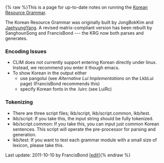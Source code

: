 {% raw %}This is a page for up-to-date notes on running the [Korean Resource
Grammar](http://krg.khu.ac.kr).

The Korean Resource Grammar was originally built by
JongBokKim and [JaehyungYang](/JaehyungYang). A revised
matrix-compliant version has been rebuilt by
SanghounSong and FrancisBond --- the KRG
now both parses and generates.

### Encoding Issues

- CLIM does not currently support entering Korean directly under
linux. Instead, we recommend you enter it though emacs.
- To show Korean in the output either
  - use pangolui (see *Alternative Lui Implementations* on the
LkbLui page) (FrancisBond recommends
this)
  - specify Korean fonts in the .luirc (see LuiRc)

### Tokenizing

- There are three script files; lkb/script, lkb/script.common,
lkb/test.
- lkb/script: If you take this, the input string should be fully
tokenized.
- lkb/script.common: If you take this, you can input just common
Korean sentences. This script will operate the pre-processor for
parsing and generation.
- lkb/test: If you want to test each grammar module with a small size
of lexicon, please take this.

Last update: 2011-10-10 by FrancisBond [[edit](https://github.com/delph-in/docs/wiki/KrgTop/_edit)]{% endraw %}